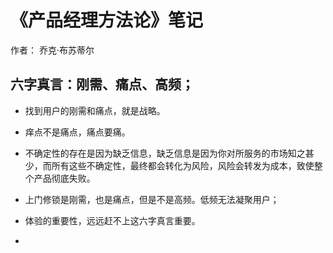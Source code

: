 # 《产品经理方法论》笔记

作者： 乔克·布苏蒂尔

## 六字真言：刚需、痛点、高频；

* 找到用户的刚需和痛点，就是战略。
* 痒点不是痛点，痛点要痛。

* 不确定性的存在是因为缺乏信息，缺乏信息是因为你对所服务的市场知之甚少，而所有这些不确定性，最终都会转化为风险，风险会转发为成本，致使整个产品彻底失败。
* 上门修锁是刚需，也是痛点，但是不是高频。低频无法凝聚用户；
* 体验的重要性，远远赶不上这六字真言重要。
* 